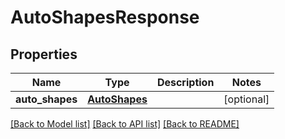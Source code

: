 # AutoShapesResponse

## Properties
Name | Type | Description | Notes
------------ | ------------- | ------------- | -------------
**auto_shapes** | [**AutoShapes**](AutoShapes.md) |  | [optional] 

[[Back to Model list]](../README.md#documentation-for-models) [[Back to API list]](../README.md#documentation-for-api-endpoints) [[Back to README]](../README.md)


